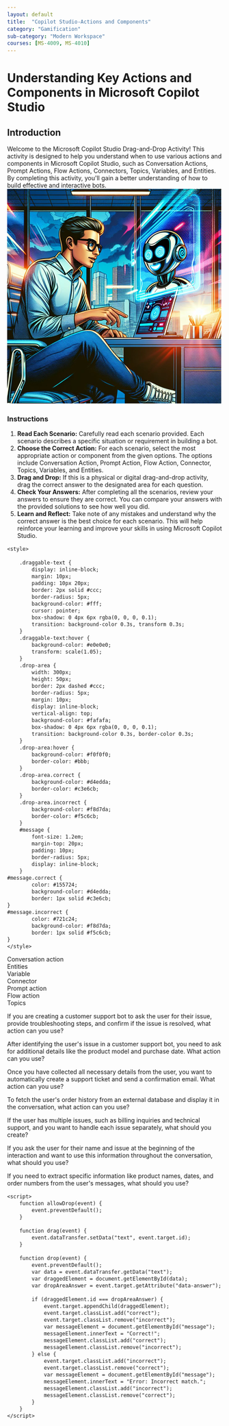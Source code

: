 ```yaml
---
layout: default
title:  "Copilot Studio-Actions and Components"
category: "Gamification"
sub-category: "Modern Workspace"
courses: [MS-4009, MS-4010]
---
```

# Understanding Key Actions and Components in Microsoft Copilot Studio

## Introduction
Welcome to the Microsoft Copilot Studio Drag-and-Drop Activity! This activity is designed to help you understand when to use various actions and components in Microsoft Copilot Studio, such as Conversation Actions, Prompt Actions, Flow Actions, Connectors, Topics, Variables, and Entities. By completing this activity, you'll gain a better understanding of how to build effective and interactive bots.
<a href="./images/pb1.png">
  <img src="./images/cb1.png" alt="man analysing the reports">
</a>

### Instructions
1. **Read Each Scenario:** Carefully read each scenario provided. Each scenario describes a specific situation or requirement in building a bot.
2. **Choose the Correct Action:** For each scenario, select the most appropriate action or component from the given options. The options include Conversation Action, Prompt Action, Flow Action, Connector, Topics, Variables, and Entities.
3. **Drag and Drop:** If this is a physical or digital drag-and-drop activity, drag the correct answer to the designated area for each question.
4. **Check Your Answers:** After completing all the scenarios, review your answers to ensure they are correct. You can compare your answers with the provided solutions to see how well you did.
5. **Learn and Reflect:** Take note of any mistakes and understand why the correct answer is the best choice for each scenario. This will help reinforce your learning and improve your skills in using Microsoft Copilot Studio.

<html lang="en">
<head>
    <meta charset="UTF-8">
    <meta name="viewport" content="width=device-width, initial-scale=1.0">
    
    <style>

        .draggable-text {
            display: inline-block;
            margin: 10px;
            padding: 10px 20px;
            border: 2px solid #ccc;
            border-radius: 5px;
            background-color: #fff;
            cursor: pointer;
            box-shadow: 0 4px 6px rgba(0, 0, 0, 0.1);
            transition: background-color 0.3s, transform 0.3s;
        }
        .draggable-text:hover {
            background-color: #e0e0e0;
            transform: scale(1.05);
        }
        .drop-area {
            width: 300px;
            height: 50px;
            border: 2px dashed #ccc;
            border-radius: 5px;
            margin: 10px;
            display: inline-block;
            vertical-align: top;
            background-color: #fafafa;
            box-shadow: 0 4px 6px rgba(0, 0, 0, 0.1);
            transition: background-color 0.3s, border-color 0.3s;
        }
        .drop-area:hover {
            background-color: #f0f0f0;
            border-color: #bbb;
        }
        .drop-area.correct {
            background-color: #d4edda;
            border-color: #c3e6cb;
        }
        .drop-area.incorrect {
            background-color: #f8d7da;
            border-color: #f5c6cb;
        }
        #message {
            font-size: 1.2em;
            margin-top: 20px;
            padding: 10px;
            border-radius: 5px;
            display: inline-block;
        }
    #message.correct {
            color: #155724;
            background-color: #d4edda;
            border: 1px solid #c3e6cb;
    }
    #message.incorrect {
            color: #721c24;
            background-color: #f8d7da;
            border: 1px solid #f5c6cb;
    }
    </style>
</head>
<body>
    <div>
        <div class="draggable-text" draggable="true" ondragstart="drag(event)" id="conversation">Conversation action</div>
        <div class="draggable-text" draggable="true" ondragstart="drag(event)" id="entities">Entities</div>
        <div class="draggable-text" draggable="true" ondragstart="drag(event)" id="variables">Variable</div>
        <div class="draggable-text" draggable="true" ondragstart="drag(event)" id="connector">Connector</div>
        <div class="draggable-text" draggable="true" ondragstart="drag(event)" id="prompt">Prompt action</div>
        <div class="draggable-text" draggable="true" ondragstart="drag(event)" id="flow">Flow action</div>
        <div class="draggable-text" draggable="true" ondragstart="drag(event)" id="topics">Topics</div>
    </div>
    <div>
        <p>If you are creating a customer support bot to ask the user for their issue, provide troubleshooting steps, and confirm if the issue is resolved, what action can you use?</p>
        <div class="drop-area" ondrop="drop(event)" ondragover="allowDrop(event)" data-answer="conversation"></div>
    </div>
    <div>
        <p>After identifying the user's issue in a customer support bot, you need to ask for additional details like the product model and purchase date. What action can you use?</p>
        <div class="drop-area" ondrop="drop(event)" ondragover="allowDrop(event)" data-answer="prompt"></div>
    </div>
    <div>
        <p>Once you have collected all necessary details from the user, you want to automatically create a support ticket and send a confirmation email. What action can you use?</p>
        <div class="drop-area" ondrop="drop(event)" ondragover="allowDrop(event)" data-answer="flow"></div>
    </div>
    <div>
        <p>To fetch the user's order history from an external database and display it in the conversation, what action can you use?</p>
        <div class="drop-area" ondrop="drop(event)" ondragover="allowDrop(event)" data-answer="connector"></div>
    </div>
     <div>
        <p>If the user has multiple issues, such as billing inquiries and technical support, and you want to handle each issue separately, what should you create?</p>
        <div class="drop-area" ondrop="drop(event)" ondragover="allowDrop(event)" data-answer="topics"></div>
    </div>
     <div>
        <p>If you ask the user for their name and issue at the beginning of the interaction and want to use this information throughout the conversation, what should you use?</p>
        <div class="drop-area" ondrop="drop(event)" ondragover="allowDrop(event)" data-answer="variables"></div>
    </div>  
    <div>
        <p>If you need to extract specific information like product names, dates, and order numbers from the user's messages, what should you use?</p>
        <div class="drop-area" ondrop="drop(event)" ondragover="allowDrop(event)" data-answer="entities"></div>
    </div>
    <p id="message"></p>

    <script>
        function allowDrop(event) {
            event.preventDefault();
        }

        function drag(event) {
            event.dataTransfer.setData("text", event.target.id);
        }

        function drop(event) {
            event.preventDefault();
            var data = event.dataTransfer.getData("text");
            var draggedElement = document.getElementById(data);
            var dropAreaAnswer = event.target.getAttribute("data-answer");

            if (draggedElement.id === dropAreaAnswer) {
                event.target.appendChild(draggedElement);
                event.target.classList.add("correct");
                event.target.classList.remove("incorrect");
                var messageElement = document.getElementById("message");
                messageElement.innerText = "Correct!";
                messageElement.classList.add("correct");
                messageElement.classList.remove("incorrect");
            } else {
                event.target.classList.add("incorrect");
                event.target.classList.remove("correct");
                var messageElement = document.getElementById("message");
                messageElement.innerText = "Error: Incorrect match.";
                messageElement.classList.add("incorrect");
                messageElement.classList.remove("correct");
            }
        }
    </script>
</body>
</html>

